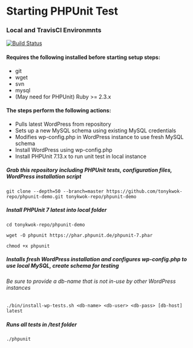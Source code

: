# Starting PHPUnit Test
### Local and TravisCI Environmnts

[![Build Status](https://travis-ci.org/tonykwok-repo/phpunit-demo.svg?branch=master)](https://travis-ci.org/tonykwok-repo/phpunit-demo)

#### Requires the following installed before starting setup steps:
* git
* wget
* svn
* mysql
* (May need for PHPUnit) Ruby >= 2.3.x

#### The steps perform the following actions:
* Pulls latest WordPress from repository
* Sets up a new MySQL schema using existing MySQL credentials
* Modifies wp-config.php in WordPress instance to use fresh MySQL schema
* Install WordPress using wp-config.php
* Install PHPUnit 7.13.x to run unit test in local instance


##### Grab this repository including PHPUnit tests, configuration files, WordPress installation script
`git clone --depth=50 --branch=master https://github.com/tonykwok-repo/phpunit-demo.git tonykwok-repo/phpunit-demo`

##### Install PHPUnit 7 latest into local folder
`cd tonykwok-repo/phpunit-demo`

`wget -O phpunit https://phar.phpunit.de/phpunit-7.phar`

`chmod +x phpunit`

##### Installs fresh WordPress installation and configures wp-config.php to use local MySQL, create schema for testing
###### Be sure to provide a db-name that is not in-use by other WordPress instances
`./bin/install-wp-tests.sh <db-name> <db-user> <db-pass> [db-host] latest`

##### Runs all tests in /test folder
`./phpunit`
